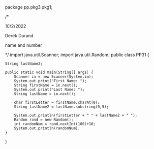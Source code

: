 
package pp.pkg3.pkg1;

/* 

10/2/2022

 Derek Durand

name and number

*/ 
import java.util.Scanner;
import java.util.Random;
public class PP31 {

   
    String lastName2;
    
    public static void main(String[] args) {
        Scanner in = new Scanner(System.in);
        System.out.print("First Name: ");
        String firstName = in.next();
        System.out.print("Last Name: ");
        String lastName = in.next();
        
        char firstLetter = firstName.charAt(0);
        String lastName2 = lastName.substring(0,5);
        
        System.out.println(firstLetter + " " + lastName2 + " ");
        Random rand = new Random();
        int randomNum = rand.nextInt(100)+10;
        System.out.println(randomNum);
    }
    
    
}
